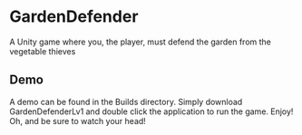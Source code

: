 # GardenDefender
A Unity game where you, the player, must defend the garden from the vegetable thieves

## Demo
A demo can be found in the Builds directory. Simply download GardenDefenderLv1 and double click the application to run the game. Enjoy! Oh, and be sure to watch your head!
